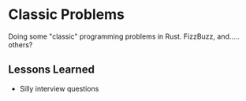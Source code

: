 # Classic Problems

Doing some "classic" programming problems in Rust. FizzBuzz, and..... others?

## Lessons Learned

- Silly interview questions
